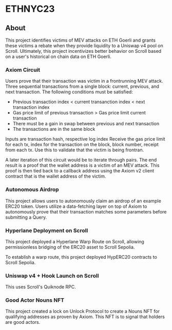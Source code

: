 # ETHNYC23

## About
This project identifies victims of MEV attacks on ETH Goerli and grants these victims a rebate when they provide liquidity to a Uniswap v4 pool on Scroll. Ultimately, this project incentivizes better behavior on Scroll based on a user's historical on chain data on ETH Goerli.

### Axiom Circuit
Users prove that their transaction was victim in a frontrunning MEV attack. Three sequential transactions from a single block: current, previous, and next transaction. The following conditions must be satisfied:

- Previous transaction index < current transanction index < next transaction index
- Gas price limit of previous transaction > Gas price limit current transaction
- There must be a gain in swap between previous and next transaction
- The transactions are in the same block

Inputs are transaction hash, respective log index
Receive the gas price limit for each tx, index for the transaction on the block, block number, receipt from each tx.
Use this to validate that the victim is being frontran. 

A later iteration of this circuit would be to iterate through pairs. The end result is a proof that the wallet address is a victim of an MEV attack. This proof is then tied back to a callback address using the Axiom v2 client contract that is the wallet address of the victim.

### Autonomous Airdrop
This project allows users to autonomously claim an airdrop of an example ERC20 token. Users utilize a data-fetching layer on top of Axiom to autonomously prove that their transaction matches some parameters before submitting a Query.

### Hyperlane Deployment on Scroll
This project deployed a Hyperlane Warp Route on Scroll, allowing permissionless bridging of the ERC20 asset to Scroll Sepolia. 

To establish a warp route, this project deployed HypERC20 contracts to Scroll Sepolia. 

### Uniswap v4 + Hook Launch on Scroll
This uses Scroll's Quiknode RPC.

### Good Actor Nouns NFT 
This project created a lock on Unlock Protocol to create a Nouns NFT for qualifying addresses as proven by Axiom. This NFT is to signal that holders are good actors.
